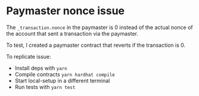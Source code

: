 # Paymaster nonce issue

The `_transaction.nonce` in the paymaster is 0 instead of the actual nonce of the account that sent a transaction via the paymaster.

To test, I created a paymaster contract that reverts if the transaction is 0.

To replicate issue:

- Install deps with `yarn`
- Compile contracts `yarn hardhat compile`
- Start local-setup in a different terminal
- Run tests with `yarn test`

